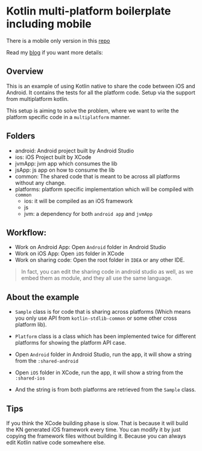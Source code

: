 # Kotlin multi-platform boilerplate including mobile

There is a mobile only version in this [repo](https://github.com/Albert-Gao/kotlin-native-mobile-multiplatform-example)

Read my [blog](http://www.albertgao.xyz/2018/02/22/use-kotlin-to-share-native-code-between-ios-and-android/) if you want more details:

## Overview

This is an example of using Kotlin native to share the code between iOS and Android. It contains the tests for all the platform code. Setup via the support from multiplatform kotlin.

This setup is aiming to solve the problem, where we want to write the platform specific code in a `multiplatform` manner.

## Folders

- android: Android project built by Android Studio
- ios: iOS Project built by XCode
- jvmApp: jvm app which consumes the lib
- jsApp: js app on how to consume the lib
- common: The shared code that is meant to be across all platforms without any change.
- platforms: platform specific implementation which will be compiled with `common`
    - ios: it will be compiled as an iOS framework
    - js
    - jvm: a dependency for both `android app` and `jvmApp`

## Workflow:

- Work on Android App: Open `Android` folder in Android Studio
- Work on iOS App: Open `iOS` folder in XCode
- Work on sharing code: Open the root folder in `IDEA` or any other IDE.

> In fact, you can edit the sharing code in android studio as well, as we embed them as module, and they all use the same language.

## About the example

- `Sample` class is for code that is sharing across platforms (Which means you only use API from `kotlin-stdlib-common` or some other cross platform lib).
- `Platform` class is a class which has been implemented twice for different platforms for showing the platform API case.

- Open `Android` folder in Android Studio, run the app, it will show a string from the `:shared-android`
- Open `iOS` folder in XCode, run the app, it will show a string from the `:shared-ios`
- And the string is from both platforms are retrieved from the `Sample` class.

## Tips

If you think the XCode building phase is slow. That is because it will build the KN generated iOS framework every time. You can modify it by just copying the framework files without building it. Because you can always edit Kotlin native code somewhere else.